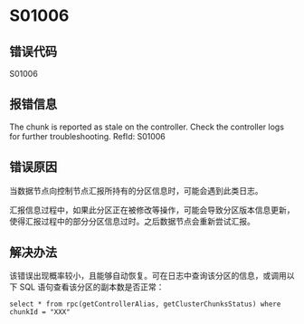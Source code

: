 # S01006

## 错误代码

S01006

## 报错信息

The chunk <xxx> is reported as stale on the controller. Check the controller logs
for further troubleshooting. RefId: S01006

## 错误原因

当数据节点向控制节点汇报所持有的分区信息时，可能会遇到此类日志。

汇报信息过程中，如果此分区正在被修改等操作，可能会导致分区版本信息更新，使得汇报过程中的部分分区信息过时。之后数据节点会重新尝试汇报。

## 解决办法

该错误出现概率较小，且能够自动恢复。可在日志中查询该分区的信息，或调用以下 SQL 语句查看该分区的副本数是否正常：

```
select * from rpc(getControllerAlias, getClusterChunksStatus) where chunkId = "XXX"
```

